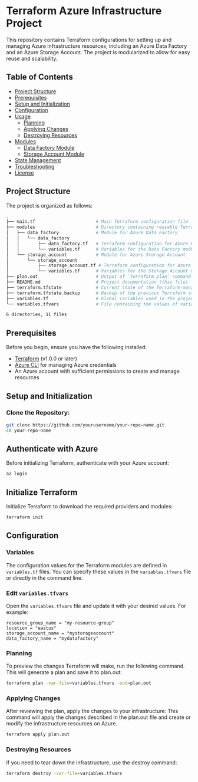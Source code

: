 # Terraform Azure Infrastructure Project

This repository contains Terraform configurations for setting up and managing Azure infrastructure resources, including an Azure Data Factory and an Azure Storage Account. The project is modularized to allow for easy reuse and scalability.

## Table of Contents

- [Project Structure](#project-structure)
- [Prerequisites](#prerequisites)
- [Setup and Initialization](#setup-and-initialization)
- [Configuration](#configuration)
- [Usage](#usage)
  - [Planning](#planning)
  - [Applying Changes](#applying-changes)
  - [Destroying Resources](#destroying-resources)
- [Modules](#modules)
  - [Data Factory Module](#data-factory-module)
  - [Storage Account Module](#storage-account-module)
- [State Management](#state-management)
- [Troubleshooting](#troubleshooting)
- [License](#license)

## Project Structure

The project is organized as follows:

```bash
.
├── main.tf                       # Main Terraform configuration file
├── modules                       # Directory containing reusable Terraform modules
│   ├── data_factory              # Module for Azure Data Factory
│   │   └── data_factory
│   │       ├── data_factory.tf   # Terraform configuration for Azure Data Factory
│   │       └── variables.tf      # Variables for the Data Factory module
│   └── storage_account           # Module for Azure Storage Account
│       └── storage_account
│           ├── storage_account.tf # Terraform configuration for Azure Storage Account
│           └── variables.tf      # Variables for the Storage Account module
├── plan.out                      # Output of `terraform plan` command
├── README.md                     # Project documentation (this file)
├── terraform.tfstate             # Current state of the Terraform-managed infrastructure
├── terraform.tfstate.backup      # Backup of the previous Terraform state
├── variables.tf                  # Global variables used in the project
└── variables.tfvars              # File containing the values of variables

6 directories, 11 files

```
## Prerequisites

Before you begin, ensure you have the following installed:

- [Terraform](https://www.terraform.io/downloads.html) (v1.0.0 or later)
- [Azure CLI](https://docs.microsoft.com/en-us/cli/azure/install-azure-cli) for managing Azure credentials
- An Azure account with sufficient permissions to create and manage resources

## Setup and Initialization

### Clone the Repository:

```bash
git clone https://github.com/yourusername/your-repo-name.git
cd your-repo-name

```
## Authenticate with Azure

Before initializing Terraform, authenticate with your Azure account:

```bash
az login
```

## Initialize Terraform
Initialize Terraform to download the required providers and modules:
```bash
terraform init
```
## Configuration

### Variables

The configuration values for the Terraform modules are defined in `variables.tf` files. You can specify these values in the `variables.tfvars` file or directly in the command line.

### Edit `variables.tfvars`

Open the `variables.tfvars` file and update it with your desired values. For example:

```hcl
resource_group_name = "my-resource-group"
location = "eastus"
storage_account_name = "mystorageaccount"
data_factory_name = "mydatafactory"
```

### Planning

To preview the changes Terraform will make, run the following command. This will generate a plan and save it to plan.out:

```bash
terraform plan -var-file=variables.tfvars -out=plan.out
```
### Applying Changes
After reviewing the plan, apply the changes to your infrastructure:
This command will apply the changes described in the plan.out file and create or modify the infrastructure resources on Azure.
```bash
terraform apply plan.out
```
### Destroying Resources
If you need to tear down the infrastructure, use the destroy command:
```bash
terraform destroy -var-file=variables.tfvars

```


